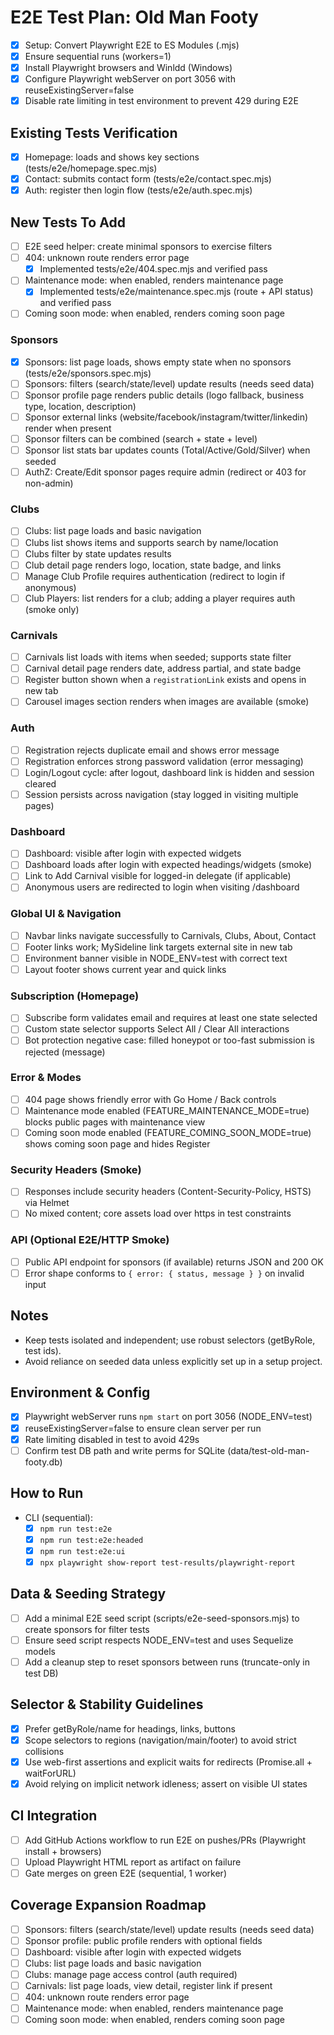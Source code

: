 # E2E Test Plan: Old Man Footy

- [x] Setup: Convert Playwright E2E to ES Modules (.mjs)
- [x] Ensure sequential runs (workers=1)
- [x] Install Playwright browsers and Winldd (Windows)
- [x] Configure Playwright webServer on port 3056 with reuseExistingServer=false
- [x] Disable rate limiting in test environment to prevent 429 during E2E

## Existing Tests Verification
- [x] Homepage: loads and shows key sections (tests/e2e/homepage.spec.mjs)
- [x] Contact: submits contact form (tests/e2e/contact.spec.mjs)
- [x] Auth: register then login flow (tests/e2e/auth.spec.mjs)

## New Tests To Add
- [ ] E2E seed helper: create minimal sponsors to exercise filters
- [ ] 404: unknown route renders error page
	- [x] Implemented tests/e2e/404.spec.mjs and verified pass
- [ ] Maintenance mode: when enabled, renders maintenance page
	- [x] Implemented tests/e2e/maintenance.spec.mjs (route + API status) and verified pass
- [ ] Coming soon mode: when enabled, renders coming soon page 
### Sponsors
- [x] Sponsors: list page loads, shows empty state when no sponsors (tests/e2e/sponsors.spec.mjs)
- [ ] Sponsors: filters (search/state/level) update results (needs seed data)
- [ ] Sponsor profile page renders public details (logo fallback, business type, location, description)
- [ ] Sponsor external links (website/facebook/instagram/twitter/linkedin) render when present
- [ ] Sponsor filters can be combined (search + state + level)
- [ ] Sponsor list stats bar updates counts (Total/Active/Gold/Silver) when seeded
- [ ] AuthZ: Create/Edit sponsor pages require admin (redirect or 403 for non-admin)

### Clubs
- [ ] Clubs: list page loads and basic navigation
- [ ] Clubs list shows items and supports search by name/location
- [ ] Clubs filter by state updates results
- [ ] Club detail page renders logo, location, state badge, and links
- [ ] Manage Club Profile requires authentication (redirect to login if anonymous)
- [ ] Club Players: list renders for a club; adding a player requires auth (smoke only)

### Carnivals
- [ ] Carnivals list loads with items when seeded; supports state filter
- [ ] Carnival detail page renders date, address partial, and state badge
- [ ] Register button shown when a `registrationLink` exists and opens in new tab
- [ ] Carousel images section renders when images are available (smoke)

### Auth
- [ ] Registration rejects duplicate email and shows error message
- [ ] Registration enforces strong password validation (error messaging)
- [ ] Login/Logout cycle: after logout, dashboard link is hidden and session cleared
- [ ] Session persists across navigation (stay logged in visiting multiple pages)

### Dashboard
- [ ] Dashboard: visible after login with expected widgets
- [ ] Dashboard loads after login with expected headings/widgets (smoke)
- [ ] Link to Add Carnival visible for logged-in delegate (if applicable)
- [ ] Anonymous users are redirected to login when visiting /dashboard

### Global UI & Navigation
- [ ] Navbar links navigate successfully to Carnivals, Clubs, About, Contact
- [ ] Footer links work; MySideline link targets external site in new tab
- [ ] Environment banner visible in NODE_ENV=test with correct text
- [ ] Layout footer shows current year and quick links

### Subscription (Homepage)
- [ ] Subscribe form validates email and requires at least one state selected
- [ ] Custom state selector supports Select All / Clear All interactions
- [ ] Bot protection negative case: filled honeypot or too-fast submission is rejected (message)

### Error & Modes
- [ ] 404 page shows friendly error with Go Home / Back controls
- [ ] Maintenance mode enabled (FEATURE_MAINTENANCE_MODE=true) blocks public pages with maintenance view
- [ ] Coming soon mode enabled (FEATURE_COMING_SOON_MODE=true) shows coming soon page and hides Register

### Security Headers (Smoke)
- [ ] Responses include security headers (Content-Security-Policy, HSTS) via Helmet
- [ ] No mixed content; core assets load over https in test constraints

### API (Optional E2E/HTTP Smoke)
- [ ] Public API endpoint for sponsors (if available) returns JSON and 200 OK
- [ ] Error shape conforms to `{ error: { status, message } }` on invalid input

## Notes
- Keep tests isolated and independent; use robust selectors (getByRole, test ids).
- Avoid reliance on seeded data unless explicitly set up in a setup project.

## Environment & Config
- [x] Playwright webServer runs `npm start` on port 3056 (NODE_ENV=test)
- [x] reuseExistingServer=false to ensure clean server per run
- [x] Rate limiting disabled in test to avoid 429s
- [ ] Confirm test DB path and write perms for SQLite (data/test-old-man-footy.db)

## How to Run
- CLI (sequential):
	- [x] `npm run test:e2e`
	- [x] `npm run test:e2e:headed`
	- [x] `npm run test:e2e:ui`
	- [x] `npx playwright show-report test-results/playwright-report`

## Data & Seeding Strategy
- [ ] Add a minimal E2E seed script (scripts/e2e-seed-sponsors.mjs) to create sponsors for filter tests
- [ ] Ensure seed script respects NODE_ENV=test and uses Sequelize models
- [ ] Add a cleanup step to reset sponsors between runs (truncate-only in test DB)

## Selector & Stability Guidelines
- [x] Prefer getByRole/name for headings, links, buttons
- [x] Scope selectors to regions (navigation/main/footer) to avoid strict collisions
- [x] Use web-first assertions and explicit waits for redirects (Promise.all + waitForURL)
- [x] Avoid relying on implicit network idleness; assert on visible UI states

## CI Integration
- [ ] Add GitHub Actions workflow to run E2E on pushes/PRs (Playwright install + browsers)
- [ ] Upload Playwright HTML report as artifact on failure
- [ ] Gate merges on green E2E (sequential, 1 worker)

## Coverage Expansion Roadmap
- [ ] Sponsors: filters (search/state/level) update results (needs seed data)
- [ ] Sponsor profile: public profile renders with optional fields
- [ ] Dashboard: visible after login with expected widgets
- [ ] Clubs: list page loads and basic navigation
- [ ] Clubs: manage page access control (auth required)
- [ ] Carnivals: list page loads, view detail, register link if present
- [ ] 404: unknown route renders error page
- [ ] Maintenance mode: when enabled, renders maintenance page
- [ ] Coming soon mode: when enabled, renders coming soon page
